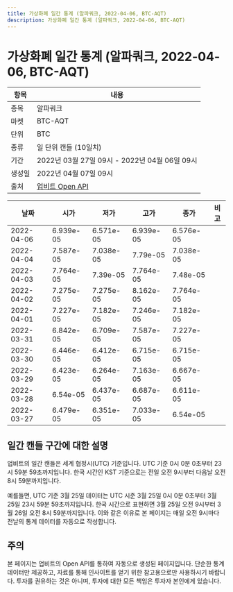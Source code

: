 ```yaml
---
title: 가상화폐 일간 통계 (알파쿼크, 2022-04-06, BTC-AQT)
description: 가상화폐 일간 통계 (알파쿼크, 2022-04-06, BTC-AQT)
---
```



가상화폐 일간 통계 (알파쿼크, 2022-04-06, BTC-AQT)
===

|항목|내용|
|--|--|
|종목|알파쿼크|
|마켓|BTC-AQT|
|단위|BTC|
|종류|일 단위 캔들 (10일치)|
|기간|2022년 03월 27일 09시 - 2022년 04월 06일 09시|
|생성일|2022년 04월 07일 09시|
|출처|[업비트 Open API](https://docs.upbit.com)|


|날짜|시가|저가|고가|종가|비고|
|--|--|--|--|--|--|
|2022-04-06|6.939e-05|6.571e-05|6.939e-05|6.576e-05|    |
|2022-04-04|7.587e-05|7.038e-05|7.79e-05|7.038e-05|    |
|2022-04-03|7.764e-05|7.39e-05|7.764e-05|7.48e-05|    |
|2022-04-02|7.275e-05|7.275e-05|8.162e-05|7.764e-05|    |
|2022-04-01|7.227e-05|7.182e-05|7.246e-05|7.182e-05|    |
|2022-03-31|6.842e-05|6.709e-05|7.587e-05|7.227e-05|    |
|2022-03-30|6.446e-05|6.412e-05|6.715e-05|6.715e-05|    |
|2022-03-29|6.423e-05|6.264e-05|7.163e-05|6.667e-05|    |
|2022-03-28|6.54e-05|6.437e-05|6.687e-05|6.611e-05|    |
|2022-03-27|6.479e-05|6.351e-05|7.033e-05|6.54e-05|    |


일간 캔들 구간에 대한 설명
---


업비트의 일간 캔들은 세계 협정시(UTC) 기준입니다. 
UTC 기준 0시 0분 0초부터 23시 59분 59초까지입니다. 
한국 시간인 KST 기준으로는 전일 오전 9시부터 다음날 오전 8시 59분까지입니다. 


예를들면, UTC 기준 3월 25일 데이터는 UTC 시준 3월 25일 0시 0분 0초부터 3월 25일 23시 59분 59초까지입니다. 
한국 시간으로 표현하면 3월 25일 오전 9시부터 3월 26일 오전 8시 59분까지입니다. 
이와 같은 이유로 본 페이지는 매일 오전 9시마다 전날의 통계 데이터를 자동으로 작성합니다. 


주의
---


본 페이지는 업비트의 Open API를 통하여 자동으로 생성된 페이지입니다. 
단순한 통계 데이터만 제공하고, 자료를 통해 인사이트를 얻기 위한 참고용으로만 사용하시기 바랍니다. 
투자를 권유하는 것은 아니며, 투자에 대한 모든 책임은 투자자 본인에게 있습니다. 
